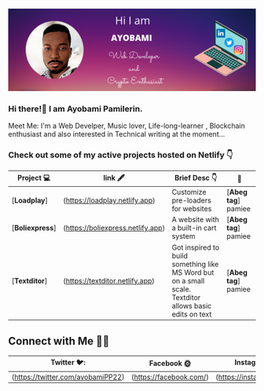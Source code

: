 ![TwitterHeader](https://raw.githubusercontent.com/AyDeveloper/AyDeveloper/main/twitter%20header%20(1).png)

### Hi there!👋 I am Ayobami Pamilerin. 

Meet Me: I'm a Web Develper, Music lover, Life-long-learner , Blockchain enthusiast and also interested in Technical writing at the moment...


### Check out some of my active projects hosted on Netlify 👇

|      Project 💻   |     link  🖋️   | Brief Desc 👇  |  💸  |
|-------------|-------------------|---|---|
| [**Loadplay**] | (https://loadplay.netlify.app) | Customize pre-loaders for websites | [**Abeg tag**] pamiee |
| [**Boliexpress**] | (https://boliexpress.netlify.app) | A website with a built-in cart system | [**Abeg tag**] pamiee |
| [**Textditor**] | (https://textditor.netlify.app) | Got inspired to build something like MS Word but on a small scale. Textditor allows basic edits on text | [**Abeg tag**] pamiee |

## Connect with Me 🤝🏻
|      Twitter 🐦:   |   Facebook 🌞   | Instagram 👇  |  Github 🧵 |
|-------------|-------------------|---|---|
| (https://twitter.com/ayobamiPP22) | (https://facebook.com/) | (https://instagram.com/) | (https://github.com/AYDeveloper) |


<!--
**AyDeveloper/AyDeveloper** is a ✨ _special_ ✨ repository because its `README.md` (this file) appears on your GitHub profile.

Here are some ideas to get you started:

- 🔭 I’m currently working on ...
- 🌱 I’m currently learning ...
- 👯 I’m looking to collaborate on ...
- 🤔 I’m looking for help with ...
- 💬 Ask me about ...
- 📫 How to reach me: ...
- 😄 Pronouns: ...
- ⚡ Fun fact: ...
-->
